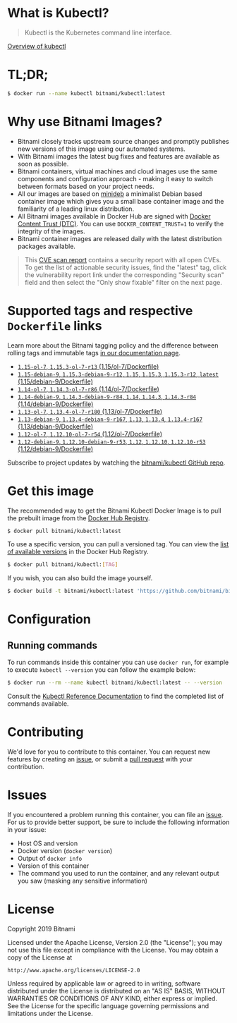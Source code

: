 
# What is Kubectl?

> Kubectl is the Kubernetes command line interface.

[Overview of kubectl](https://kubernetes.io/docs/reference/kubectl/overview/)

# TL;DR;

```bash
$ docker run --name kubectl bitnami/kubectl:latest
```

# Why use Bitnami Images?

* Bitnami closely tracks upstream source changes and promptly publishes new versions of this image using our automated systems.
* With Bitnami images the latest bug fixes and features are available as soon as possible.
* Bitnami containers, virtual machines and cloud images use the same components and configuration approach - making it easy to switch between formats based on your project needs.
* All our images are based on [minideb](https://github.com/bitnami/minideb) a minimalist Debian based container image which gives you a small base container image and the familiarity of a leading linux distribution.
* All Bitnami images available in Docker Hub are signed with [Docker Content Trust (DTC)](https://docs.docker.com/engine/security/trust/content_trust/). You can use `DOCKER_CONTENT_TRUST=1` to verify the integrity of the images.
* Bitnami container images are released daily with the latest distribution packages available.


> This [CVE scan report](https://quay.io/repository/bitnami/kubectl?tab=tags) contains a security report with all open CVEs. To get the list of actionable security issues, find the "latest" tag, click the vulnerability report link under the corresponding "Security scan" field and then select the "Only show fixable" filter on the next page.

# Supported tags and respective `Dockerfile` links

Learn more about the Bitnami tagging policy and the difference between rolling tags and immutable tags [in our documentation page](https://docs.bitnami.com/containers/how-to/understand-rolling-tags-containers/).


* [`1.15-ol-7`, `1.15.3-ol-7-r13` (1.15/ol-7/Dockerfile)](https://github.com/bitnami/bitnami-docker-kubectl/blob/1.15.3-ol-7-r13/1.15/ol-7/Dockerfile)
* [`1.15-debian-9`, `1.15.3-debian-9-r12`, `1.15`, `1.15.3`, `1.15.3-r12`, `latest` (1.15/debian-9/Dockerfile)](https://github.com/bitnami/bitnami-docker-kubectl/blob/1.15.3-debian-9-r12/1.15/debian-9/Dockerfile)
* [`1.14-ol-7`, `1.14.3-ol-7-r86` (1.14/ol-7/Dockerfile)](https://github.com/bitnami/bitnami-docker-kubectl/blob/1.14.3-ol-7-r86/1.14/ol-7/Dockerfile)
* [`1.14-debian-9`, `1.14.3-debian-9-r84`, `1.14`, `1.14.3`, `1.14.3-r84` (1.14/debian-9/Dockerfile)](https://github.com/bitnami/bitnami-docker-kubectl/blob/1.14.3-debian-9-r84/1.14/debian-9/Dockerfile)
* [`1.13-ol-7`, `1.13.4-ol-7-r180` (1.13/ol-7/Dockerfile)](https://github.com/bitnami/bitnami-docker-kubectl/blob/1.13.4-ol-7-r180/1.13/ol-7/Dockerfile)
* [`1.13-debian-9`, `1.13.4-debian-9-r167`, `1.13`, `1.13.4`, `1.13.4-r167` (1.13/debian-9/Dockerfile)](https://github.com/bitnami/bitnami-docker-kubectl/blob/1.13.4-debian-9-r167/1.13/debian-9/Dockerfile)
* [`1.12-ol-7`, `1.12.10-ol-7-r54` (1.12/ol-7/Dockerfile)](https://github.com/bitnami/bitnami-docker-kubectl/blob/1.12.10-ol-7-r54/1.12/ol-7/Dockerfile)
* [`1.12-debian-9`, `1.12.10-debian-9-r53`, `1.12`, `1.12.10`, `1.12.10-r53` (1.12/debian-9/Dockerfile)](https://github.com/bitnami/bitnami-docker-kubectl/blob/1.12.10-debian-9-r53/1.12/debian-9/Dockerfile)

Subscribe to project updates by watching the [bitnami/kubectl GitHub repo](https://github.com/bitnami/bitnami-docker-kubectl).

# Get this image

The recommended way to get the Bitnami Kubectl Docker Image is to pull the prebuilt image from the [Docker Hub Registry](https://hub.docker.com/r/bitnami/kubectl).

```bash
$ docker pull bitnami/kubectl:latest
```

To use a specific version, you can pull a versioned tag. You can view the [list of available versions](https://hub.docker.com/r/bitnami/kubectl/tags/) in the Docker Hub Registry.

```bash
$ docker pull bitnami/kubectl:[TAG]
```

If you wish, you can also build the image yourself.

```bash
$ docker build -t bitnami/kubectl:latest 'https://github.com/bitnami/bitnami-docker-kubectl.git#master:1.15/debian-9'
```

# Configuration

## Running commands

To run commands inside this container you can use `docker run`, for example to execute `kubectl --version` you can follow the example below:

```bash
$ docker run --rm --name kubectl bitnami/kubectl:latest -- --version
```

Consult the [Kubectl Reference Documentation](https://kubernetes.io/docs/reference/generated/kubectl/kubectl-commands) to find the completed list of commands available.

# Contributing

We'd love for you to contribute to this container. You can request new features by creating an [issue](https://github.com/bitnami/bitnami-docker-kubectl/issues), or submit a [pull request](https://github.com/bitnami/bitnami-docker-kubectl/pulls) with your contribution.

# Issues

If you encountered a problem running this container, you can file an [issue](https://github.com/bitnami/bitnami-docker-kubectl/issues). For us to provide better support, be sure to include the following information in your issue:

- Host OS and version
- Docker version (`docker version`)
- Output of `docker info`
- Version of this container
- The command you used to run the container, and any relevant output you saw (masking any sensitive information)

# License

Copyright 2019 Bitnami

Licensed under the Apache License, Version 2.0 (the "License");
you may not use this file except in compliance with the License.
You may obtain a copy of the License at

    http://www.apache.org/licenses/LICENSE-2.0

Unless required by applicable law or agreed to in writing, software
distributed under the License is distributed on an "AS IS" BASIS,
WITHOUT WARRANTIES OR CONDITIONS OF ANY KIND, either express or implied.
See the License for the specific language governing permissions and
limitations under the License.
